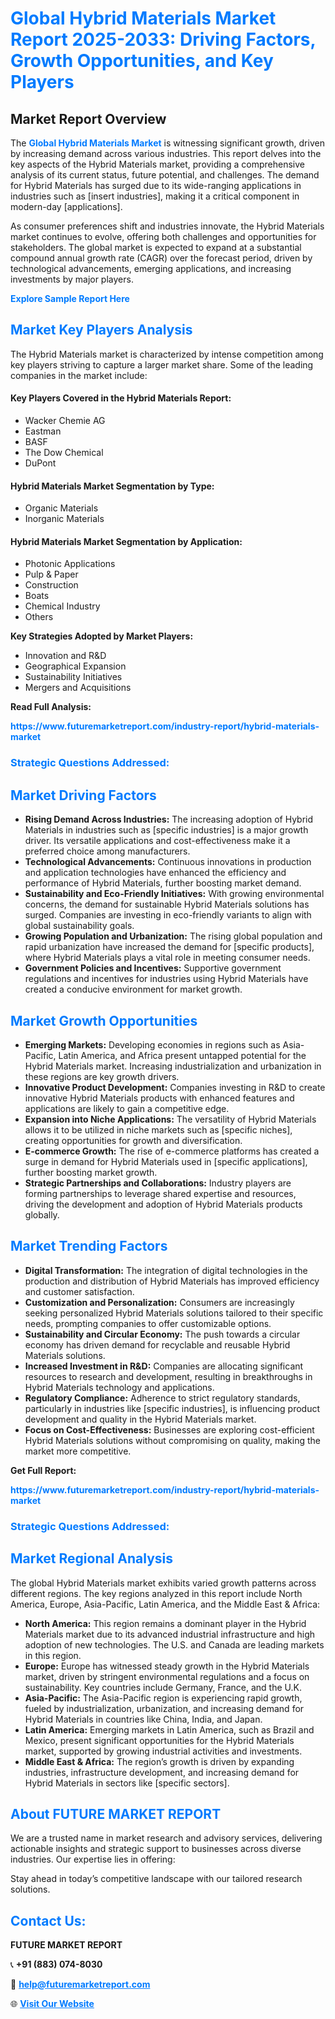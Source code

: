 <h1 style="color: #007BFF;">Global Hybrid Materials Market Report 2025-2033: Driving Factors, Growth Opportunities, and Key Players</h1>

<section id="overview">
<h2>Market Report Overview</h2>
<p>The <a href="https://www.futuremarketreport.com/industry-report/hybrid-materials-market" style="color: #007BFF; text-decoration: none;"><strong>Global Hybrid Materials Market</strong></a> is witnessing significant growth, driven by increasing demand across various industries. This report delves into the key aspects of the Hybrid Materials market, providing a comprehensive analysis of its current status, future potential, and challenges. The demand for Hybrid Materials has surged due to its wide-ranging applications in industries such as [insert industries], making it a critical component in modern-day [applications].</p>
<p>As consumer preferences shift and industries innovate, the Hybrid Materials market continues to evolve, offering both challenges and opportunities for stakeholders. The global market is expected to expand at a substantial compound annual growth rate (CAGR) over the forecast period, driven by technological advancements, emerging applications, and increasing investments by major players.</p>
</section>

<section id="overview">
<p><a href="https://www.futuremarketreport.com/request-sample/reportId=60104" style="color: #007BFF; text-decoration: none;"><strong>Explore Sample Report Here</strong></a></p>
</section>

<section id="key-players">
<h2 style="color: #007BFF;">Market Key Players Analysis</h2>
<p>The Hybrid Materials market is characterized by intense competition among key players striving to capture a larger market share. Some of the leading companies in the market include:</p>
<h4>Key Players Covered in the Hybrid Materials Report:</h4>
<ul><li>Wacker Chemie AG</li><li>Eastman</li><li>BASF</li><li>The Dow Chemical</li><li>DuPont</li></ul>
<h4>Hybrid Materials Market Segmentation by Type:</h4>
<ul><li>Organic Materials</li><li>Inorganic Materials</li></ul>

<h4>Hybrid Materials Market Segmentation by Application:</h4>
<ul><li>Photonic Applications</li><li>Pulp &amp; Paper</li><li>Construction</li><li>Boats</li><li>Chemical Industry</li><li>Others</li></ul>
<p><strong>Key Strategies Adopted by Market Players:</strong></p>
<ul>
<li>Innovation and R&D</li>
<li>Geographical Expansion</li>
<li>Sustainability Initiatives</li>
<li>Mergers and Acquisitions</li>
</ul>
</section>

<section>
<p><strong>Read Full Analysis: </strong></p><a href="https://www.futuremarketreport.com/industry-report/hybrid-materials-market" style="color: #007BFF; text-decoration: none;"><strong>https://www.futuremarketreport.com/industry-report/hybrid-materials-market</strong></a>
<h3 style="color: #007BFF;">Strategic Questions Addressed:</h3>
</section>

<section id="driving-factors">
<h2 style="color: #007BFF;">Market Driving Factors</h2>
<ul>
<li><strong>Rising Demand Across Industries:</strong> The increasing adoption of Hybrid Materials in industries such as [specific industries] is a major growth driver. Its versatile applications and cost-effectiveness make it a preferred choice among manufacturers.</li>
<li><strong>Technological Advancements:</strong> Continuous innovations in production and application technologies have enhanced the efficiency and performance of Hybrid Materials, further boosting market demand.</li>
<li><strong>Sustainability and Eco-Friendly Initiatives:</strong> With growing environmental concerns, the demand for sustainable Hybrid Materials solutions has surged. Companies are investing in eco-friendly variants to align with global sustainability goals.</li>
<li><strong>Growing Population and Urbanization:</strong> The rising global population and rapid urbanization have increased the demand for [specific products], where Hybrid Materials plays a vital role in meeting consumer needs.</li>
<li><strong>Government Policies and Incentives:</strong> Supportive government regulations and incentives for industries using Hybrid Materials have created a conducive environment for market growth.</li>
</ul>
</section>

<section id="growth-opportunities">
<h2 style="color: #007BFF;">Market Growth Opportunities</h2>
<ul>
<li><strong>Emerging Markets:</strong> Developing economies in regions such as Asia-Pacific, Latin America, and Africa present untapped potential for the Hybrid Materials market. Increasing industrialization and urbanization in these regions are key growth drivers.</li>
<li><strong>Innovative Product Development:</strong> Companies investing in R&D to create innovative Hybrid Materials products with enhanced features and applications are likely to gain a competitive edge.</li>
<li><strong>Expansion into Niche Applications:</strong> The versatility of Hybrid Materials allows it to be utilized in niche markets such as [specific niches], creating opportunities for growth and diversification.</li>
<li><strong>E-commerce Growth:</strong> The rise of e-commerce platforms has created a surge in demand for Hybrid Materials used in [specific applications], further boosting market growth.</li>
<li><strong>Strategic Partnerships and Collaborations:</strong> Industry players are forming partnerships to leverage shared expertise and resources, driving the development and adoption of Hybrid Materials products globally.</li>
</ul>
</section>

<section id="trending-factors">
<h2 style="color: #007BFF;">Market Trending Factors</h2>
<ul>
<li><strong>Digital Transformation:</strong> The integration of digital technologies in the production and distribution of Hybrid Materials has improved efficiency and customer satisfaction.</li>
<li><strong>Customization and Personalization:</strong> Consumers are increasingly seeking personalized Hybrid Materials solutions tailored to their specific needs, prompting companies to offer customizable options.</li>
<li><strong>Sustainability and Circular Economy:</strong> The push towards a circular economy has driven demand for recyclable and reusable Hybrid Materials solutions.</li>
<li><strong>Increased Investment in R&D:</strong> Companies are allocating significant resources to research and development, resulting in breakthroughs in Hybrid Materials technology and applications.</li>
<li><strong>Regulatory Compliance:</strong> Adherence to strict regulatory standards, particularly in industries like [specific industries], is influencing product development and quality in the Hybrid Materials market.</li>
<li><strong>Focus on Cost-Effectiveness:</strong> Businesses are exploring cost-efficient Hybrid Materials solutions without compromising on quality, making the market more competitive.</li>
</ul>
</section>

<section>
<p><strong>Get Full Report: </strong></p><a href="https://www.futuremarketreport.com/industry-report/hybrid-materials-market" style="color: #007BFF; text-decoration: none;"><strong>https://www.futuremarketreport.com/industry-report/hybrid-materials-market</strong></a>
<h3 style="color: #007BFF;">Strategic Questions Addressed:</h3>
</section>


<section id="regional-analysis">
<h2 style="color: #007BFF;">Market Regional Analysis</h2>
<p>The global Hybrid Materials market exhibits varied growth patterns across different regions. The key regions analyzed in this report include North America, Europe, Asia-Pacific, Latin America, and the Middle East & Africa:</p>
<ul>
<li><strong>North America:</strong> This region remains a dominant player in the Hybrid Materials market due to its advanced industrial infrastructure and high adoption of new technologies. The U.S. and Canada are leading markets in this region.</li>
<li><strong>Europe:</strong> Europe has witnessed steady growth in the Hybrid Materials market, driven by stringent environmental regulations and a focus on sustainability. Key countries include Germany, France, and the U.K.</li>
<li><strong>Asia-Pacific:</strong> The Asia-Pacific region is experiencing rapid growth, fueled by industrialization, urbanization, and increasing demand for Hybrid Materials in countries like China, India, and Japan.</li>
<li><strong>Latin America:</strong> Emerging markets in Latin America, such as Brazil and Mexico, present significant opportunities for the Hybrid Materials market, supported by growing industrial activities and investments.</li>
<li><strong>Middle East & Africa:</strong> The region’s growth is driven by expanding industries, infrastructure development, and increasing demand for Hybrid Materials in sectors like [specific sectors].</li>
</ul>
</section>

<footer>
<h2 style="color: #007BFF;">About FUTURE MARKET REPORT</h2>
<p>We are a trusted name in market research and advisory services, delivering actionable insights and strategic support to businesses across diverse industries. Our expertise lies in offering:</p>

<p>Stay ahead in today’s competitive landscape with our tailored research solutions.</p>

<h2 style="color: #007BFF;">Contact Us:</h2>
<p><strong>FUTURE MARKET REPORT</strong></p>
<p>📞 <strong>+91 (883) 074-8030</strong></p>
<p>📧 <strong><a href="mailto:help@futuremarketreport.com" style="color: #007BFF;">help@futuremarketreport.com</a></strong></p>
<p>🌐 <strong><a href="https://www.futuremarketreport.com/" style="color: #007BFF;">Visit Our Website</a></strong></p>
</footer>